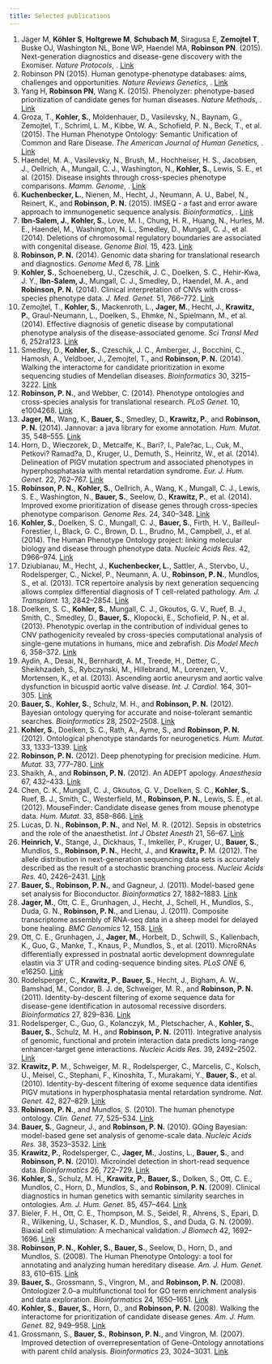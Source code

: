 ```yaml
---
title: Selected publications
---
```



<ol class="bibliography">
      
<li><span id="exomiser_natgenet" Smedley D, Jacobsen JO, <b>Jäger M</b>, <b>Köhler S</b>, <b>Holtgrewe M</b>, <b>Schubach M</b>, Siragusa E, <b>Zemojtel T</b>, Buske OJ, Washington NL, Bone WP, Haendel MA, <b>Robinson PN</b>. (2015). Next-generation diagnostics and disease-gene discovery with the Exomiser. <i>Nature Protocols</i>, .</span>   <a href="http://www.ncbi.nlm.nih.gov/pubmed/26562621">Link</a>  </li>
<li><span id="natrevgenet"Brookes AJ, <b>Robinson PN</b> (2015). Human genotype-phenotype databases: aims, challenges and opportunities. <i>Nature Reviews Genetics</i>, .</span>   <a href="http://www.ncbi.nlm.nih.gov/pubmed/26553330">Link</a>  </li>  
<li><span id="phenolyzer"> Yang H, <b>Robinson PN</b>, Wang K. (2015). Phenolyzer: phenotype-based prioritization of candidate genes for human diseases. <i>Nature Methods</i>, .</span>   <a href="http://www.ncbi.nlm.nih.gov/pubmed/26192085">Link</a>  </li>
<li><span id="ajhg">Groza, T., <b>Kohler, S.</b>, Moldenhauer, D., Vasilevsky, N., Baynam, G., Zemojtel, T., Schriml, L. M., Kibbe, W. A., Schofield, P. N., Beck, T., et al. (2015). The Human Phenotype Ontology: Semantic Unification of Common and Rare Disease. <i>The American Journal of Human Genetics</i>, .</span>   <a href="http://www.cell.com/ajhg/abstract/S0002-9297(15)00234-7">Link</a>  </li>
<li><span id="pmid26092691">Haendel, M. A., Vasilevsky, N., Brush, M., Hochheiser, H. S., Jacobsen, J., Oellrich, A., Mungall, C. J., Washington, N., <b>Kohler, S.</b>, Lewis, S. E., et al. (2015). Disease insights through cross-species phenotype comparisons. <i>Mamm. Genome</i>, .</span>   <a href="http://link.springer.com/article/10.1007%2Fs00335-015-9577-8">Link</a>  </li>
<li><span id="PMID25987567"><b>Kuchenbecker, L.</b>, Nienen, M., Hecht, J., Neumann, A. U., Babel, N., Reinert, K., and <b>Robinson, P. N.</b> (2015). IMSEQ - a fast and error aware approach to immunogenetic sequence analysis. <i>Bioinformatics</i>, .</span>   <a href="http://www.ncbi.nlm.nih.gov/pubmed/25987567">Link</a>  </li>
<li><span id="PMID25315429"><b>Ibn-Salem, J.</b>, <b>Kohler, S.</b>, Love, M. I., Chung, H. R., Huang, N., Hurles, M. E., Haendel, M., Washington, N. L., Smedley, D., Mungall, C. J., et al. (2014). Deletions of chromosomal regulatory boundaries are associated with congenital disease. <i>Genome Biol.</i> 15, 423.</span>   <a href="http://www.ncbi.nlm.nih.gov/pubmed/25315429">Link</a>  </li>
<li><span id="PMID25473437"><b>Robinson, P. N.</b> (2014). Genomic data sharing for translational research and diagnostics. <i>Genome Med</i> 6, 78.</span>   <a href="http://www.ncbi.nlm.nih.gov/pubmed/25473437">Link</a>  </li>
<li><span id="PMID25280750"><b>Kohler, S.</b>, Schoeneberg, U., Czeschik, J. C., Doelken, S. C., Hehir-Kwa, J. Y., <b>Ibn-Salem, J.</b>, Mungall, C. J., Smedley, D., Haendel, M. A., and <b>Robinson, P. N.</b> (2014). Clinical interpretation of CNVs with cross-species phenotype data. <i>J. Med. Genet.</i> 51, 766–772.</span>   <a href="http://www.ncbi.nlm.nih.gov/pubmed/25280750">Link</a>  </li>
<li><span id="PMID25186178">Zemojtel, T., <b>Kohler, S.</b>, Mackenroth, L., <b>Jager, M.</b>, Hecht, J., <b>Krawitz, P.</b>, Graul-Neumann, L., Doelken, S., Ehmke, N., Spielmann, M., et al. (2014). Effective diagnosis of genetic disease by computational phenotype analysis of the disease-associated genome. <i>Sci Transl Med</i> 6, 252ra123.</span>   <a href="http://www.ncbi.nlm.nih.gov/pubmed/25186178">Link</a>  </li>
<li><span id="PMID25078397">Smedley, D., <b>Kohler, S.</b>, Czeschik, J. C., Amberger, J., Bocchini, C., Hamosh, A., Veldboer, J., Zemojtel, T., and <b>Robinson, P. N.</b> (2014). Walking the interactome for candidate prioritization in exome sequencing studies of Mendelian diseases. <i>Bioinformatics</i> 30, 3215–3222.</span>   <a href="http://www.ncbi.nlm.nih.gov/pubmed/25078397">Link</a>  </li>
<li><span id="PMID24699242"><b>Robinson, P. N.</b>, and Webber, C. (2014). Phenotype ontologies and cross-species analysis for translational research. <i>PLoS Genet.</i> 10, e1004268.</span>   <a href="http://www.ncbi.nlm.nih.gov/pubmed/24699242">Link</a>  </li>
<li><span id="PMID24677618"><b>Jager, M.</b>, Wang, K., <b>Bauer, S.</b>, Smedley, D., <b>Krawitz, P.</b>, and <b>Robinson, P. N.</b> (2014). Jannovar: a java library for exome annotation. <i>Hum. Mutat.</i> 35, 548–555.</span>   <a href="http://www.ncbi.nlm.nih.gov/pubmed/24677618">Link</a>  </li>
<li><span id="PMID24129430">Horn, D., Wieczorek, D., Metcalfe, K., Bari?, I., Pale?ac, L., Cuk, M., Petkovi? Ramad?a, D., Kruger, U., Demuth, S., Heinritz, W., et al. (2014). Delineation of PIGV mutation spectrum and associated phenotypes in hyperphosphatasia with mental retardation syndrome. <i>Eur. J. Hum. Genet.</i> 22, 762–767.</span>   <a href="http://www.ncbi.nlm.nih.gov/pubmed/24129430">Link</a>  </li>
<li><span id="PMID24162188"><b>Robinson, P. N.</b>, <b>Kohler, S.</b>, Oellrich, A., Wang, K., Mungall, C. J., Lewis, S. E., Washington, N., <b>Bauer, S.</b>, Seelow, D., <b>Krawitz, P.</b>, et al. (2014). Improved exome prioritization of disease genes through cross-species phenotype comparison. <i>Genome Res.</i> 24, 340–348.</span>   <a href="http://www.ncbi.nlm.nih.gov/pubmed/24162188">Link</a>  </li>
<li><span id="PMID24217912"><b>Kohler, S.</b>, Doelken, S. C., Mungall, C. J., <b>Bauer, S.</b>, Firth, H. V., Bailleul-Forestier, I., Black, G. C., Brown, D. L., Brudno, M., Campbell, J., et al. (2014). The Human Phenotype Ontology project: linking molecular biology and disease through phenotype data. <i>Nucleic Acids Res.</i> 42, D966–974.</span>   <a href="http://www.ncbi.nlm.nih.gov/pubmed/24217912">Link</a>  </li>
<li><span id="PMID24020931">Dziubianau, M., Hecht, J., <b>Kuchenbecker, L.</b>, Sattler, A., Stervbo, U., Rodelsperger, C., Nickel, P., Neumann, A. U., <b>Robinson, P. N.</b>, Mundlos, S., et al. (2013). TCR repertoire analysis by next generation sequencing allows complex differential diagnosis of T cell-related pathology. <i>Am. J. Transplant.</i> 13, 2842–2854.</span>   <a href="http://www.ncbi.nlm.nih.gov/pubmed/24020931">Link</a>  </li>
<li><span id="PMID23104991">Doelken, S. C., <b>Kohler, S.</b>, Mungall, C. J., Gkoutos, G. V., Ruef, B. J., Smith, C., Smedley, D., <b>Bauer, S.</b>, Klopocki, E., Schofield, P. N., et al. (2013). Phenotypic overlap in the contribution of individual genes to CNV pathogenicity revealed by cross-species computational analysis of single-gene mutations in humans, mice and zebrafish. <i>Dis Model Mech</i> 6, 358–372.</span>   <a href="http://www.ncbi.nlm.nih.gov/pubmed/23104991">Link</a>  </li>
<li><span id="PMID21802748">Aydin, A., Desai, N., Bernhardt, A. M., Treede, H., Detter, C., Sheikhzadeh, S., Rybczynski, M., Hillebrand, M., Lorenzen, V., Mortensen, K., et al. (2013). Ascending aortic aneurysm and aortic valve dysfunction in bicuspid aortic valve disease. <i>Int. J. Cardiol.</i> 164, 301–305.</span>   <a href="http://www.ncbi.nlm.nih.gov/pubmed/21802748">Link</a>  </li>
<li><span id="PMID22843981"><b>Bauer, S.</b>, <b>Kohler, S.</b>, Schulz, M. H., and <b>Robinson, P. N.</b> (2012). Bayesian ontology querying for accurate and noise-tolerant semantic searches. <i>Bioinformatics</i> 28, 2502–2508.</span>   <a href="http://www.ncbi.nlm.nih.gov/pubmed/22843981">Link</a>  </li>
<li><span id="PMID22573485"><b>Kohler, S.</b>, Doelken, S. C., Rath, A., Ayme, S., and <b>Robinson, P. N.</b> (2012). Ontological phenotype standards for neurogenetics. <i>Hum. Mutat.</i> 33, 1333–1339.</span>   <a href="http://www.ncbi.nlm.nih.gov/pubmed/22573485">Link</a>  </li>
<li><span id="PMID22504886"><b>Robinson, P. N.</b> (2012). Deep phenotyping for precision medicine. <i>Hum. Mutat.</i> 33, 777–780.</span>   <a href="http://www.ncbi.nlm.nih.gov/pubmed/22504886">Link</a>  </li>
<li><span id="PMID22409802">Shaikh, A., and <b>Robinson, P. N.</b> (2012). An ADEPT apology. <i>Anaesthesia</i> 67, 432–433.</span>   <a href="http://www.ncbi.nlm.nih.gov/pubmed/22409802">Link</a>  </li>
<li><span id="PMID22331800">Chen, C. K., Mungall, C. J., Gkoutos, G. V., Doelken, S. C., <b>Kohler, S.</b>, Ruef, B. J., Smith, C., Westerfield, M., <b>Robinson, P. N.</b>, Lewis, S. E., et al. (2012). MouseFinder: Candidate disease genes from mouse phenotype data. <i>Hum. Mutat.</i> 33, 858–866.</span>   <a href="http://www.ncbi.nlm.nih.gov/pubmed/22331800">Link</a>  </li>
<li><span id="PMID22168972">Lucas, D. N., <b>Robinson, P. N.</b>, and Nel, M. R. (2012). Sepsis in obstetrics and the role of the anaesthetist. <i>Int J Obstet Anesth</i> 21, 56–67.</span>   <a href="http://www.ncbi.nlm.nih.gov/pubmed/22168972">Link</a>  </li>
<li><span id="PMID22127862"><b>Heinrich, V.</b>, Stange, J., Dickhaus, T., Imkeller, P., Kruger, U., <b>Bauer, S.</b>, Mundlos, S., <b>Robinson, P. N.</b>, Hecht, J., and <b>Krawitz, P.</b> M. (2012). The allele distribution in next-generation sequencing data sets is accurately described as the result of a stochastic branching process. <i>Nucleic Acids Res.</i> 40, 2426–2431.</span>   <a href="http://www.ncbi.nlm.nih.gov/pubmed/22127862">Link</a>  </li>
<li><span id="PMID21561920"><b>Bauer, S.</b>, <b>Robinson, P. N.</b>, and Gagneur, J. (2011). Model-based gene set analysis for Bioconductor. <i>Bioinformatics</i> 27, 1882–1883.</span>   <a href="http://www.ncbi.nlm.nih.gov/pubmed/21561920">Link</a>  </li>
<li><span id="PMID21435219"><b>Jager, M.</b>, Ott, C. E., Grunhagen, J., Hecht, J., Schell, H., Mundlos, S., Duda, G. N., <b>Robinson, P. N.</b>, and Lienau, J. (2011). Composite transcriptome assembly of RNA-seq data in a sheep model for delayed bone healing. <i>BMC Genomics</i> 12, 158.</span>   <a href="http://www.ncbi.nlm.nih.gov/pubmed/21435219">Link</a>  </li>
<li><span id="PMID21305018">Ott, C. E., Grunhagen, J., <b>Jager, M.</b>, Horbelt, D., Schwill, S., Kallenbach, K., Guo, G., Manke, T., Knaus, P., Mundlos, S., et al. (2011). MicroRNAs differentially expressed in postnatal aortic development downregulate elastin via 3’ UTR and coding-sequence binding sites. <i>PLoS ONE</i> 6, e16250.</span>   <a href="http://www.ncbi.nlm.nih.gov/pubmed/21305018">Link</a>  </li>
<li><span id="PMID21278187">Rodelsperger, C., <b>Krawitz, P.</b>, <b>Bauer, S.</b>, Hecht, J., Bigham, A. W., Bamshad, M., Condor, B. J. de, Schweiger, M. R., and <b>Robinson, P. N.</b> (2011). Identity-by-descent filtering of exome sequence data for disease-gene identification in autosomal recessive disorders. <i>Bioinformatics</i> 27, 829–836.</span>   <a href="http://www.ncbi.nlm.nih.gov/pubmed/21278187">Link</a>  </li>
<li><span id="PMID21109530">Rodelsperger, C., Guo, G., Kolanczyk, M., Pletschacher, A., <b>Kohler, S.</b>, <b>Bauer, S.</b>, Schulz, M. H., and <b>Robinson, P. N.</b> (2011). Integrative analysis of genomic, functional and protein interaction data predicts long-range enhancer-target gene interactions. <i>Nucleic Acids Res.</i> 39, 2492–2502.</span>   <a href="http://www.ncbi.nlm.nih.gov/pubmed/21109530">Link</a>  </li>
<li><span id="PMID20802478"><b>Krawitz, P.</b> M., Schweiger, M. R., Rodelsperger, C., Marcelis, C., Kolsch, U., Meisel, C., Stephani, F., Kinoshita, T., Murakami, Y., <b>Bauer, S.</b>, et al. (2010). Identity-by-descent filtering of exome sequence data identifies PIGV mutations in hyperphosphatasia mental retardation syndrome. <i>Nat. Genet.</i> 42, 827–829.</span>   <a href="http://www.ncbi.nlm.nih.gov/pubmed/20802478">Link</a>  </li>
<li><span id="PMID20412080"><b>Robinson, P. N.</b>, and Mundlos, S. (2010). The human phenotype ontology. <i>Clin. Genet.</i> 77, 525–534.</span>   <a href="http://www.ncbi.nlm.nih.gov/pubmed/20412080">Link</a>  </li>
<li><span id="PMID20172960"><b>Bauer, S.</b>, Gagneur, J., and <b>Robinson, P. N.</b> (2010). GOing Bayesian: model-based gene set analysis of genome-scale data. <i>Nucleic Acids Res.</i> 38, 3523–3532.</span>   <a href="http://www.ncbi.nlm.nih.gov/pubmed/20172960">Link</a>  </li>
<li><span id="PMID20144947"><b>Krawitz, P.</b>, Rodelsperger, C., <b>Jager, M.</b>, Jostins, L., <b>Bauer, S.</b>, and <b>Robinson, P. N.</b> (2010). Microindel detection in short-read sequence data. <i>Bioinformatics</i> 26, 722–729.</span>   <a href="http://www.ncbi.nlm.nih.gov/pubmed/20144947">Link</a>  </li>
<li><span id="PMID19800049"><b>Kohler, S.</b>, Schulz, M. H., <b>Krawitz, P.</b>, <b>Bauer, S.</b>, Dolken, S., Ott, C. E., Mundlos, C., Horn, D., Mundlos, S., and <b>Robinson, P. N.</b> (2009). Clinical diagnostics in human genetics with semantic similarity searches in ontologies. <i>Am. J. Hum. Genet.</i> 85, 457–464.</span>   <a href="http://www.ncbi.nlm.nih.gov/pubmed/19800049">Link</a>  </li>
<li><span id="pmid19446815">Bieler, F. H., Ott, C. E., Thompson, M. S., Seidel, R., Ahrens, S., Epari, D. R., Wilkening, U., Schaser, K. D., Mundlos, S., and Duda, G. N. (2009). Biaxial cell stimulation: A mechanical validation. <i>J Biomech</i> 42, 1692–1696.</span>   <a href="http://www.ncbi.nlm.nih.gov/pubmed/19446815">Link</a>  </li>
<li><span id="PMID18950739"><b>Robinson, P. N.</b>, <b>Kohler, S.</b>, <b>Bauer, S.</b>, Seelow, D., Horn, D., and Mundlos, S. (2008). The Human Phenotype Ontology: a tool for annotating and analyzing human hereditary disease. <i>Am. J. Hum. Genet.</i> 83, 610–615.</span>   <a href="http://www.ncbi.nlm.nih.gov/pubmed/18950739">Link</a>  </li>
<li><span id="PMID18511468"><b>Bauer, S.</b>, Grossmann, S., Vingron, M., and <b>Robinson, P. N.</b> (2008). Ontologizer 2.0–a multifunctional tool for GO term enrichment analysis and data exploration. <i>Bioinformatics</i> 24, 1650–1651.</span>   <a href="http://www.ncbi.nlm.nih.gov/pubmed/18511468">Link</a>  </li>
<li><span id="PMID18371930"><b>Kohler, S.</b>, <b>Bauer, S.</b>, Horn, D., and <b>Robinson, P. N.</b> (2008). Walking the interactome for prioritization of candidate disease genes. <i>Am. J. Hum. Genet.</i> 82, 949–958.</span>   <a href="http://www.ncbi.nlm.nih.gov/pubmed/18371930">Link</a>  </li>
<li><span id="PMID17848398">Grossmann, S., <b>Bauer, S.</b>, <b>Robinson, P. N.</b>, and Vingron, M. (2007). Improved detection of overrepresentation of Gene-Ontology annotations with parent child analysis. <i>Bioinformatics</i> 23, 3024–3031.</span>   <a href="http://www.ncbi.nlm.nih.gov/pubmed/17848398">Link</a>  </li>


</ol>


